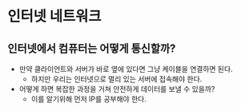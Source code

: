 # 인터넷 네트워크

## 인터넷에서 컴퓨터는 어떻게 통신할까?

- 만약 클라이언트와 서버가 바로 옆에 있다면 그냥 케이블을 연결하면 된다.
    - 하지만 우리는 인터넷으로 멀리 있는 서버에 접속해야 한다.
- 어떻게 하면 복잡한 과정을 거쳐 안전하게 데이터를 보낼 수 있을까?
    - 이를 알기위해 먼저 IP를 공부해야 한다.